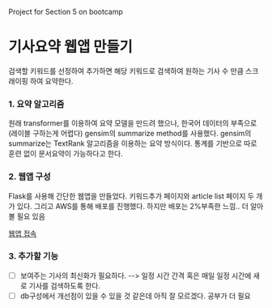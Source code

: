 Project for Section 5 on bootcamp

# 기사요약 웹앱 만들기
검색할 키워드를 선정하여 추가하면 해당 키워드로 검색하여 원하는 기사 수 만큼 스크래이핑 하여 요약한다.

### 1. 요약 알고리즘
원래 transformer를 이용하여 요약 모델을 만드려 했으나, 한국어 데이터의 부족으로 (레이블 구하는게 어렵다) gensim의 summarize method를 사용했다.
gensim의 summarize는 TextRank 알고리즘을 이용하는 요약 방식이다. 통계를 기반으로 따로 훈련 없이 문서요약이 가능하다고 한다.

### 2. 웹앱 구성
Flask를 사용해 간단한 웹앱을 만들었다.
키워드추가 페이지와 article list 페이지 두 개가 있다.
그리고 AWS를 통해 배포를 진행했다. 하지만 배포는 2%부족한 느낌.. 더 알아볼 필요 있음

[웹앱 접속](http://13.209.102.180:5000/)

### 3. 추가할 기능
- [ ] 보여주는 기사의 최신화가 필요하다. --> 일정 시간 간격 혹은 매일 일정 시간에 새로 기사를 검색하도록 한다.
- [ ] db구성에서 개선점이 있을 수 있을 것 같은데 아직 잘 모르겠다. 공부가 더 필요
